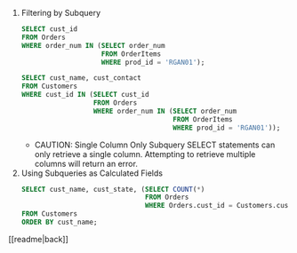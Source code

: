 1. Filtering by Subquery
	```sql
	SELECT cust_id
	FROM Orders
	WHERE order_num IN (SELECT order_num
						FROM OrderItems
						WHERE prod_id = 'RGAN01');
	```
	```sql
	SELECT cust_name, cust_contact
	FROM Customers
	WHERE cust_id IN (SELECT cust_id
					  FROM Orders
					  WHERE order_num IN (SELECT order_num
										  FROM OrderItems
										  WHERE prod_id = 'RGAN01'));
	```
	- CAUTION: Single Column Only
		Subquery SELECT statements can only retrieve a single column. Attempting to retrieve multiple columns will return an error.
2. Using Subqueries as Calculated Fields
	```sql
	SELECT cust_name, cust_state, (SELECT COUNT(*)
								   FROM Orders
								   WHERE Orders.cust_id = Customers.cust_id) AS orders
	FROM Customers
	ORDER BY cust_name;
	```

[[readme|back]]